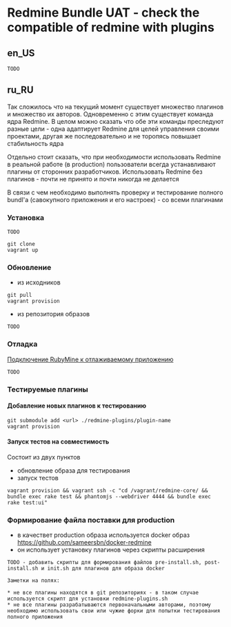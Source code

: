 # Redmine Bundle UAT - check the compatible of redmine with plugins

## en_US


~~~
TODO
~~~

## ru_RU

Так сложилось что на текущий момент существует множество плагинов и множество их авторов. Одновременно с этим существует команда ядра Redmine. 
В целом можно сказать что обе эти команды преследуют разные цели - одна адаптирует Redmine для целей управления своими проектами, другая же последовательно и не торопясь повышает стабильность ядра 

Отдельно стоит сказать, что при необходимости использовать Redmine в реальной работе (в production) пользователи всегда устанавливают плагины от сторонних разработчиков.
Использовать Redmine без плагинов - почти не принято и почти никогда не делается

В связи с чем необходимо выполнять проверку и тестирование полного bundl'а (савокупного приложения и его настроек) - со всеми плагинами

### Установка

~~~
TODO
~~~


```
git clone
vagrant up

```

### Обновление 

* из исходников

```
git pull 
vagrant provision 
```

* из репозитория образов

~~~
TODO
~~~

### Отладка

[Подключение RubyMine к отлаживаемому приложению](https://www.jetbrains.com/ruby/help/remote-debugging.html)

~~~
TODO
~~~

### Тестируемые плагины

#### Добавление новых плагинов к тестированию


```
git submodule add <url> ./redmine-plugins/plugin-name
vagrant provision
```

#### Запуск тестов на совместимость

Состоит из двух пунктов

* обновление образа для тестирования
* запуск тестов

```
vagrant provision && vagrant ssh -c "cd /vagrant/redmine-core/ && bundle exec rake test && phantomjs --webdriver 4444 && bundle exec rake test:ui"
```

### Формирование файла поставки для production

* в качествет production образа используется docker образ https://github.com/sameersbn/docker-redmine
* он использует установку плагинов через скрипты расширения

~~~
TODO - добавить скрипты для формирования файлов pre-install.sh, post-install.sh и init.sh для плагинов для образа docker
~~~

~~~
Заметки на полях:

* не все плагины находятся в git репозиториях - в таком случае используется скрипт для установки redmine-plugins.sh
* не все плагины разрабатываются первоначальными авторами, поэтому необходимо использовать свои или чужие форки для попытки тестирования полного приложения
~~~